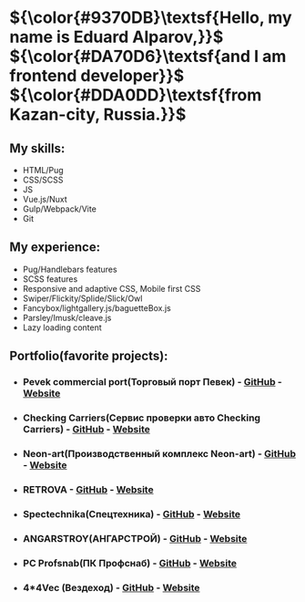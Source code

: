 # $`{\color{#9370DB}\textsf{Hello, my name is Eduard Alparov,}}`$<br> $`{\color{#DA70D6}\textsf{and I am frontend developer}}`$<br> $`{\color{#DDA0DD}\textsf{from Kazan-city, Russia.}}`$

## My skills:

- $`{\textsf{HTML/Pug}}`$
- $`{\textsf{CSS/SCSS}}`$
- $`{\textsf{JS}}`$
- $`{\textsf{Vue.js/Nuxt}}`$
- $`{\textsf{Gulp/Webpack/Vite}}`$
- $`{\textsf{Git}}`$

## My experience:
- $`{\textsf{Pug/Handlebars features}}`$
- $`{\textsf{SCSS features}}`$
- $`{\textsf{Responsive and adaptive CSS, Mobile first CSS}}`$
- $`{\textsf{Swiper/Flickity/Splide/Slick/Owl}}`$
- $`{\textsf{Fancybox/lightgallery.js/baguetteBox.js}}`$
- $`{\textsf{Parsley/Imusk/cleave.js}}`$
- $`{\textsf{Lazy loading content}}`$

## Portfolio(favorite projects):

- ### Pevek commercial port(Торговый порт Певек) - [GitHub](https://github.com/EduardoAlparov/morport-pevek) - [Website](https://morport-pevek.ru/)
- ### Checking Carriers(Сервис проверки авто Checking Carriers) - [GitHub](https://github.com/EduardoAlparov/CheckingCarrier) - [Website](https://info.checking-carriers.ru/)
- ### Neon-art(Производственный комплекс Neon-art) - [GitHub](https://github.com/EduardoAlparov/neon-art) - [Website](https://www.neonart.ru/lp/jobs/)
- ### RETROVA - [GitHub](https://github.com/EduardoAlparov/accent-Retrova) - [Website](https://eduardoalparov.github.io/accent-Retrova/index.html)
- ### Spectechnika(Спецтехника) - [GitHub](https://github.com/EduardoAlparov/spectechnika) - [Website](https://eduardoalparov.github.io/spectechnika/)
- ### ANGARSTROY(АНГАРСТРОЙ) - [GitHub](https://github.com/EduardoAlparov/accent-Hangar) - [Website](https://eduardoalparov.github.io/accent-Hangar/)
- ### PC Profsnab(ПК Профснаб) - [GitHub](https://github.com/EduardoAlparov/accent-Hangar) - [Website](https://pk-profsnab.ru/)
- ### 4*4Vec (Вездеход) - [GitHub](https://github.com/EduardoAlparov/accent-Hangar) - [Website](https://eduardoalparov.github.io/coolslider)
